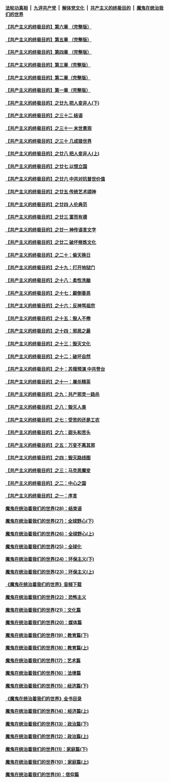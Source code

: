 

####  [法轮功真相](../../../../basic/blob/master/README.md?t=06201502) &nbsp;|&nbsp; [九评共产党](../../../../9ping.md/blob/master/README.md?t=06201502) &nbsp;|&nbsp; [解体党文化](../../../../jtdwh.md/blob/master/README.md?t=06201502)  &nbsp;|&nbsp; [共产主义的终极目的](../../../../gczydzjmd.md/blob/master/README.md?t=06201502) &nbsp;|&nbsp; [魔鬼在统治我们的世界](../../../../mgztzwmdsj.md/blob/master/README.md?t=06201502) 

#### [【共产主义的终极目的】第六章 （完整版）](../pages/nsc422/n11428913.md?t=06201502) 

#### [【共产主义的终极目的】第五章 （完整版）](../pages/nsc422/n11428912.md?t=06201502) 

#### [【共产主义的终极目的】第四章 （完整版）](../pages/nsc422/n11428907.md?t=06201502) 

#### [【共产主义的终极目的】第三章（完整版）](../pages/nsc422/n11428848.md?t=06201502) 

#### [【共产主义的终极目的】第二章（完整版）](../pages/nsc422/n11428831.md?t=06201502) 

#### [【共产主义的终极目的】第一章（完整版）](../pages/nsc422/n11417651.md?t=06201502) 

#### [【共产主义的终极目的】之廿九 把人变非人(下)](../pages/nsc422/n11344140.md?t=06201502) 

#### [【共产主义的终极目的】之三十二 结语](../pages/nsc422/n11360535.md?t=06201502) 

#### [【共产主义的终极目的】之三十一 末世景观](../pages/nsc422/n11351129.md?t=06201502) 

#### [【共产主义的终极目的】之三十 几成狼世界](../pages/nsc422/n11348280.md?t=06201502) 

#### [【共产主义的终极目的】之廿八 把人变非人(上)](../pages/nsc422/n11340492.md?t=06201502) 

#### [【共产主义的终极目的】之廿七 以恨立国](../pages/nsc422/n11336944.md?t=06201502) 

#### [【共产主义的终极目的】之廿六 中共对抗普世价值](../pages/nsc422/n11324785.md?t=06201502) 

#### [【共产主义的终极目的】之廿五 传统艺术颂神](../pages/nsc422/n11296396.md?t=06201502) 

#### [【共产主义的终极目的】之廿四 人伦典范](../pages/nsc422/n11296397.md?t=06201502) 

#### [【共产主义的终极目的】之廿三 富而有德](../pages/nsc422/n11283598.md?t=06201502) 

#### [【共产主义的终极目的】之廿一 神传语言文字](../pages/nsc422/n11263265.md?t=06201502) 

#### [【共产主义的终极目的】之廿二 破坏修炼文化](../pages/nsc422/n11245728.md?t=06201502) 

#### [【共产主义的终极目的】之二十：偷天换日](../pages/nsc422/n11238846.md?t=06201502) 

#### [【共产主义的终极目的】之十九：打开地狱门](../pages/nsc422/n11206376.md?t=06201502) 

#### [【共产主义的终极目的】之十八：柔性洗脑](../pages/nsc422/n11199994.md?t=06201502) 

#### [【共产主义的终极目的】之十七：颠倒善恶](../pages/nsc422/n11179782.md?t=06201502) 

#### [【共产主义的终极目的】之十六：反神骂祖宗](../pages/nsc422/n11166798.md?t=06201502) 

#### [【共产主义的终极目的】之十五：毁人不倦](../pages/nsc422/n11166792.md?t=06201502) 

#### [【共产主义的终极目的】之十四：邪恶之最](../pages/nsc422/n11150249.md?t=06201502) 

#### [【共产主义的终极目的】之十三：毁灭文化](../pages/nsc422/n11135227.md?t=06201502) 

#### [【共产主义的终极目的】之十二：破坏自然](../pages/nsc422/n11135214.md?t=06201502) 

#### [【共产主义的终极目的】之十：苏俄预演 中共登台](../pages/nsc422/n11118424.md?t=06201502) 

#### [【共产主义的终极目的】之十一：屠杀精英](../pages/nsc422/n11118442.md?t=06201502) 

#### [【共产主义的终极目的】之九：共产邪灵一路杀](../pages/nsc422/n11114139.md?t=06201502) 

#### [【共产主义的终极目的】之八：毁灭人类](../pages/nsc422/n11108503.md?t=06201502) 

#### [【共产主义的终极目的】之七：受苦的还是工农](../pages/nsc422/n11101809.md?t=06201502) 

#### [【共产主义的终极目的】之六：甜头和苦头](../pages/nsc422/n11096971.md?t=06201502) 

#### [【共产主义的终极目的】之五：万变不离其邪](../pages/nsc422/n11091285.md?t=06201502) 

#### [【共产主义的终极目的】之四：毁灭路线图](../pages/nsc422/n11086284.md?t=06201502) 

#### [【共产主义的终极目的】之三：马克思魔变](../pages/nsc422/n11061941.md?t=06201502) 

#### [【共产主义的终极目的】之二：中心之国](../pages/nsc422/n11047728.md?t=06201502) 

#### [【共产主义的终极目的】之一：序言](../pages/nsc422/n11086077.md?t=06201502) 

#### [魔鬼在统治着我们的世界(28)：结束语](../pages/nsc422/n10936246.md?t=06201502) 

#### [魔鬼在统治着我们的世界(27)：全球野心(下)](../pages/nsc422/n10928319.md?t=06201502) 

#### [魔鬼在统治着我们的世界(26)：全球野心(上)](../pages/nsc422/n10900318.md?t=06201502) 

#### [魔鬼在统治着我们的世界(25)：全球化](../pages/nsc422/n10788205.md?t=06201502) 

#### [魔鬼在统治着我们的世界(24)：环保主义(下)](../pages/nsc422/n10695307.md?t=06201502) 

#### [魔鬼在统治着我们的世界(23)：环保主义(上)](../pages/nsc422/n10688613.md?t=06201502) 

#### [《魔鬼在统治着我们的世界》音频下载](../pages/nsc422/n10635553.md?t=06201502) 

#### [魔鬼在统治着我们的世界(22)：恐怖主义](../pages/nsc422/n10614727.md?t=06201502) 

#### [魔鬼在统治着我们的世界(21)：文化篇](../pages/nsc422/n10597706.md?t=06201502) 

#### [魔鬼在统治着我们的世界(20)：媒体篇](../pages/nsc422/n10586579.md?t=06201502) 

#### [魔鬼在统治着我们的世界(19)：教育篇(下)](../pages/nsc422/n10564808.md?t=06201502) 

#### [魔鬼在统治着我们的世界(18)：教育篇(上)](../pages/nsc422/n10526970.md?t=06201502) 

#### [魔鬼在统治着我们的世界(17)：艺术篇](../pages/nsc422/n10499093.md?t=06201502) 

#### [魔鬼在统治着我们的世界(16)：法律篇](../pages/nsc422/n10485969.md?t=06201502) 

#### [魔鬼在统治着我们的世界(15)：经济篇(下)](../pages/nsc422/n10469975.md?t=06201502) 

#### [《魔鬼在统治着我们的世界》全书目录](../pages/nsc422/n10464261.md?t=06201502) 

#### [魔鬼在统治着我们的世界(14)：经济篇(上)](../pages/nsc422/n10457370.md?t=06201502) 

#### [魔鬼在统治着我们的世界(13)：政治篇(下)](../pages/nsc422/n10448270.md?t=06201502) 

#### [魔鬼在统治着我们的世界(12)：政治篇(上)](../pages/nsc422/n10444576.md?t=06201502) 

#### [魔鬼在统治着我们的世界(11)：家庭篇(下)](../pages/nsc422/n10440961.md?t=06201502) 

#### [魔鬼在统治着我们的世界(10)：家庭篇(上)](../pages/nsc422/n10435448.md?t=06201502) 

#### [魔鬼在统治着我们的世界(9)：信仰篇](../pages/nsc422/n10432159.md?t=06201502) 

